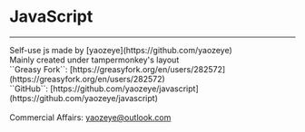# JavaScript
<hr />
Self-use js made by [yaozeye](https://github.com/yaozeye)
<br />
Mainly created under tampermonkey's layout
<br />
``Greasy Fork``: [https://greasyfork.org/en/users/282572](https://greasyfork.org/en/users/282572)
<br />
``GitHub``: [https://github.com/yaozeye/javascript](https://github.com/yaozeye/javascript)
<br/><br/>
Commercial Affairs: <a href="mailto:yaozeye@outlook.com" target="_blank">yaozeye@outlook.com</a>
